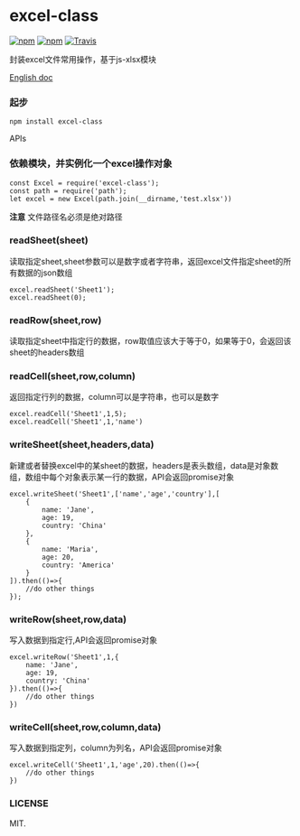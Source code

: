# excel-class
[![npm](https://img.shields.io/npm/dm/excel-class.svg?style=flat-square)](https://www.npmjs.com/package/excel-class)
[![npm](https://img.shields.io/npm/v/excel-class.svg?style=flat-square)](https://github.com/laoqiren/excel-class)
[![Travis](https://travis-ci.org/laoqiren/excel-class.svg?branch=master)]()


封装excel文件常用操作，基于js-xlsx模块

[English doc](https://github.com/laoqiren/excel-class/blob/master/README.md)
### 起步
```
npm install excel-class
```

APIs

### 依赖模块，并实例化一个excel操作对象

```
const Excel = require('excel-class');
const path = require('path');
let excel = new Excel(path.join(__dirname,'test.xlsx'))
```
**注意** 文件路径名必须是绝对路径

### readSheet(sheet)

读取指定sheet,sheet参数可以是数字或者字符串，返回excel文件指定sheet的所有数据的json数组

```
excel.readSheet('Sheet1');
excel.readSheet(0);
```

### readRow(sheet,row)

读取指定sheet中指定行的数据，row取值应该大于等于0，如果等于0，会返回该sheet的headers数组

### readCell(sheet,row,column)

返回指定行列的数据，column可以是字符串，也可以是数字
```
excel.readCell('Sheet1',1,5);
excel.readCell('Sheet1',1,'name')
```
### writeSheet(sheet,headers,data)

新建或者替换excel中的某sheet的数据，headers是表头数组，data是对象数组，数组中每个对象表示某一行的数据，API会返回promise对象
```
excel.writeSheet('Sheet1',['name','age','country'],[
    {
        name: 'Jane',
        age: 19,
        country: 'China'
    },
    {
        name: 'Maria',
        age: 20,
        country: 'America'
    }
]).then(()=>{
    //do other things
});
```
### writeRow(sheet,row,data)

写入数据到指定行,API会返回promise对象

```
excel.writeRow('Sheet1',1,{
    name: 'Jane',
    age: 19,
    country: 'China'
}).then(()=>{
    //do other things
})
```
### writeCell(sheet,row,column,data)

写入数据到指定列，column为列名，API会返回promise对象

```
excel.writeCell('Sheet1',1,'age',20).then(()=>{
    //do other things
})
```

### LICENSE
MIT.
